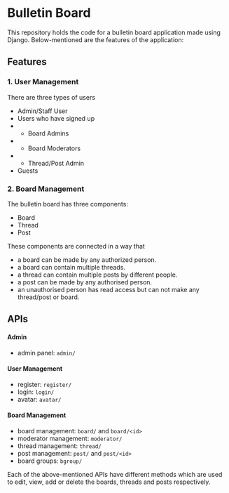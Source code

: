 # Bulletin Board

This repository holds the code for a bulletin board application made using Django.
Below-mentioned are the features of the application:

## Features
### 1. User Management
There are three types of users

- Admin/Staff User
- Users who have signed up
- - Board Admins
- - Board Moderators
- - Thread/Post Admin
- Guests

### 2. Board Management
The bulletin board has three components:

- Board
- Thread
- Post

These components are connected in a way that 
- a board can be made by any authorized person.
- a board can contain multiple threads.
- a thread can contain multiple posts by different people.
- a post can be made by any authorised person.
- an unauthorised person has read access but can not make any thread/post or board.


## APIs

#### Admin

- admin panel: `admin/`


#### User Management

- register: `register/`
- login: `login/`
- avatar: `avatar/`

#### Board Management

- board management: `board/` and `board/<id>`
- moderator management: `moderator/`
- thread management: `thread/`
- post management: `post/` and `post/<id>`
- board groups: `bgroup/`


Each of the above-mentioned APIs have different methods which are used to edit, view, add or delete the boards, threads and posts respectively.